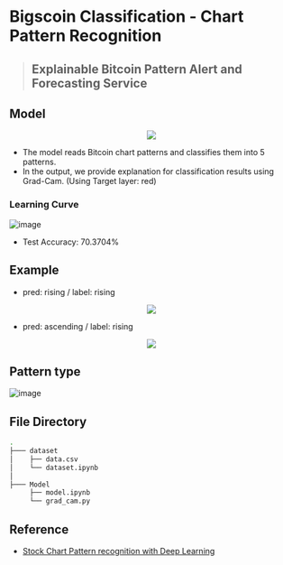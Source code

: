 # Bigscoin Classification - Chart Pattern Recognition
> ## Explainable Bitcoin Pattern Alert and Forecasting Service

## Model
<p align="center">
  <img src="https://user-images.githubusercontent.com/68328871/179261887-935ff2c9-2dd7-4ec6-959a-9358caa1585d.png" />
</p>

- The model reads Bitcoin chart patterns and classifies them into 5 patterns.
- In the output, we provide explanation for classification results using Grad-Cam. (Using Target layer: red)

### Learning Curve
![image](https://user-images.githubusercontent.com/68328871/179258071-624f81c9-0a4c-4567-bffe-dce5d6848e92.png)
- Test Accuracy: 70.3704%


## Example
- pred: rising / label: rising
<p align="center">
  <img src="https://user-images.githubusercontent.com/68328871/179255907-67031e30-7459-47be-b6a7-3e183979f906.png" />
</p>

- pred: ascending / label: rising
<p align="center">
  <img src="https://user-images.githubusercontent.com/68328871/179256288-9d84f562-bd95-4a98-ab6a-d5097f1ebce0.png" />
</p>

## Pattern type

![image](https://user-images.githubusercontent.com/68328871/179253097-cfe214c6-f0d8-437a-912c-4e7f302afc87.png)

## File Directory  

```bash
.
├─── dataset
│    ├── data.csv
│    └── dataset.ipynb
│     
├─── Model
     ├── model.ipynb
     └── grad_cam.py
```

## Reference

- [Stock Chart Pattern recognition with Deep Learning](https://arxiv.org/abs/1808.00418)

